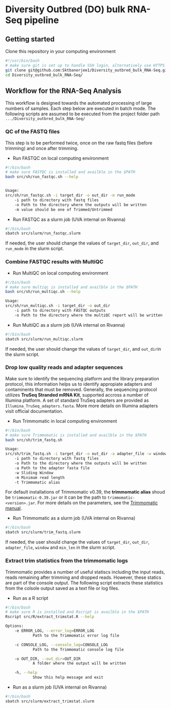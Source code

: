 # Diversity Outbred (DO) bulk RNA-Seq pipeline

## Getting started

Clone this repository in your computing environment

```bash
#!/usr/bin/bash
# make sure git is set up to handle SSH login, alternatively use HTTPS
git clone git@github.com:Sktbanerjee1/Diversity_outbred_bulk_RNA-Seq.git
cd Diversity_outbred_bulk_RNA-Seq/
```

## Workflow for the RNA-Seq Analysis

This workflow is designed towards the automated processing of large numbers of samples. Each step below are executed in batch mode.
The following scripts are assumed to be executed from the project folder path `.../Diversity_outbred_bulk_RNA-Seq/`

### QC of the FASTQ files

This step is to be performed twice, once on the raw fastq files (before trimming) and once after trimming.

* Run FASTQC on local computing environment

```bash
#!/bin/bash
# make sure FASTQC is installed and availble in the $PATH
bash src/sh/run_fastqc.sh --help


Usage: 
src/sh/run_fastqc.sh -i target_dir -o out_dir -m run_mode
    -i path to directory with fastq files
    -o Path to the directory where the outputs will be written
    -m value should be one of Trimmed/Untrimmed
```

* Run FASTQC as a slurm job (UVA internal on Rivanna)

```bash
#!/bin/bash
sbatch src/slurm/run_fastqc.slurm
```
If needed, the user should change the values of  `target_dir`, `out_dir`, and `run_mode` in the slurm script.

### Combine FASTQC results with MultiQC

* Run MultiQC on local computing environment

```bash
#!/bin/bash
# make sure multiqc is installed and availble in the $PATH
bash src/sh/run_multiqc.sh --help

Usage: 
src/sh/run_multiqc.sh -i target_dir -o out_dir
    -i path to directory with FASTQC outputs
    -o Path to the directory where the multiQC report will be written
```
    
* Run MultiQC as a slurm job (UVA internal on Rivanna)

```bash
#!/bin/bash
sbatch src/slurm/run_multiqc.slurm
```
If needed, the user should change the values of  `target_dir`, and `out_dir`in the slurm script.

### Drop low quality reads and adapter sequences

Make sure to identify the sequencing platform and the library preparation protocol, this information helps us to identify appropiate adapters and contaminents that must be removed. Generally, the sequencing protocol utilizes **TruSeq Stranded mRNA Kit**, supported accross a number of Illumina platform. A set of standard TruSeq adapters are provided as `Illumina_TruSeq_adapters.fasta`. More more details on Illumina adapters visit official documentation. 

* Run Trimmomatic in local computing environment

```bash
#!/bin/bash
# make sure Trimmomatic is installed and availble in the $PATH
bash src/sh/trim_fastq.sh

Usage: 
src/sh/trim_fastq.sh -i target_dir -o out_dir -a adapter_file -w window -m min_len
    -i path to directory with fastq files
    -o Path to the directory where the outputs will be written
    -a Path to the adapter fasta file
    -w Sliding Window
    -m Minimum read length
    -t Trimmomatic alias
```

For default installations of Trimmomatic v0.39, the **trimmomatic alias** shoud be `trimmomatic-0.39.jar` or it can be the path to `trimmomatic-<version>.jar`. For more details on the parameters, see the [Trimmomatic manual](http://www.usadellab.org/cms/?page=trimmomatic).

* Run Trimmomatic as a slurm job (UVA internal on Rivanna)

```bash
#!/bin/bash
sbatch src/slurm/trim_fastq.slurm
```
If needed, the user should change the values of  `target_dir`, `out_dir`, `adapter_file`, `window` and `min_len` in the slurm script.

### Extract trim statistics from the trimmomatic logs

Trimmomatic provides a number of useful statiscs including the input reads, reads remaining after trimming and dropped reads. However, these statics are part of the console output. 
The following script extracts these statistics from the colsole output saved as a text file or log files.

* Run as a R script

```bash
#!/bin/bash
# make sure R is installed and Rscript is availble in the $PATH
Rscript src/R/extract_trimstat.R --help

Options:
    -e ERROR_LOG, --error_log=ERROR_LOG
            Path to the Trimmomatic error log file

    -c CONSOLE_LOG, --console_log=CONSOLE_LOG
            Path to the Trimmomatic console log file

    -o OUT_DIR, --out_dir=OUT_DIR
            A folder where the output will be written

    -h, --help
            Show this help message and exit

```

* Run as a slurm job (UVA internal on Rivanna)

```bash
#!/bin/bash
sbatch src/slurm/extract_trimstat.slurm
```